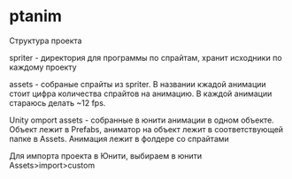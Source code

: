 # ptanim
Структура проекта

spriter - директория для программы по спрайтам, хранит исходники по каждому проекту

assets - собраные спрайты из spriter. В названии кжадой анимации стоит цифра количества спрайтов на анимацию.
В каждой анимации стараюсь делать  ~12 fps.

Unity omport assets - собранные в юнити анимации в одном объекте.
Объект лежит в Prefabs, аниматор на объект лежит в соответствующей папке в Assets.
Анимация лежит в фолдере со спрайтами

Для импорта проекта в Юнити, выбираем в юнити Assets>import>custom
